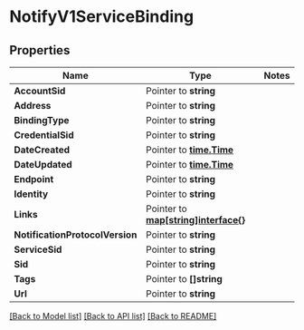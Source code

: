# NotifyV1ServiceBinding

## Properties
Name | Type | Notes
------------ | ------------- | -------------
**AccountSid** | Pointer to **string** | 
**Address** | Pointer to **string** | 
**BindingType** | Pointer to **string** | 
**CredentialSid** | Pointer to **string** | 
**DateCreated** | Pointer to [**time.Time**](time.Time.md) | 
**DateUpdated** | Pointer to [**time.Time**](time.Time.md) | 
**Endpoint** | Pointer to **string** | 
**Identity** | Pointer to **string** | 
**Links** | Pointer to [**map[string]interface{}**](.md) | 
**NotificationProtocolVersion** | Pointer to **string** | 
**ServiceSid** | Pointer to **string** | 
**Sid** | Pointer to **string** | 
**Tags** | Pointer to **[]string** | 
**Url** | Pointer to **string** | 

[[Back to Model list]](../README.md#documentation-for-models) [[Back to API list]](../README.md#documentation-for-api-endpoints) [[Back to README]](../README.md)


